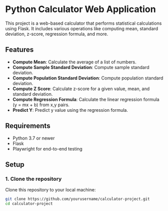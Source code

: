 # Python Calculator Web Application

This project is a web-based calculator that performs statistical calculations using Flask. It includes various operations like computing mean, standard deviation, z-score, regression formula, and more.

## Features

- **Compute Mean**: Calculate the average of a list of numbers.
- **Compute Sample Standard Deviation**: Compute sample standard deviation.
- **Compute Population Standard Deviation**: Compute population standard deviation.
- **Compute Z Score**: Calculate z-score for a given value, mean, and standard deviation.
- **Compute Regression Formula**: Calculate the linear regression formula (y = mx + b) from x,y pairs.
- **Predict Y**: Predict y value using the regression formula.

## Requirements

- Python 3.7 or newer
- Flask
- Playwright for end-to-end testing 
## Setup

### 1. Clone the repository
Clone this repository to your local machine:

```bash
git clone https://github.com/yourusername/calculator-project.git
cd calculator-project
